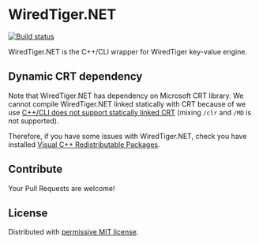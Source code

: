 # WiredTiger.NET

[![Build status](https://ci.appveyor.com/api/projects/status/a7dugj6erbayrk12/branch/master?svg=true)](https://ci.appveyor.com/project/halex2005/wiredtigernet/branch/master)

WiredTiger.NET is the C++/CLI wrapper for WiredTiger key-value engine.

## Dynamic CRT dependency

Note that WiredTiger.NET has dependency on Microsoft CRT library.
We cannot compile WiredTiger.NET linked statically with CRT because of we use [C++/CLI does not support statically linked CRT](https://msdn.microsoft.com/en-us/library/ffkc918h.aspx?f=255&MSPPError=-2147217396) (mixing `/clr` and `/MD` is not supported).

Therefore, if you have some issues with WiredTiger.NET, check you have installed [Visual C++ Redistributable Packages](https://www.microsoft.com/en-us/download/details.aspx?id=40784).

## Contribute

Your Pull Requests are welcome!

## License

Distributed with [permissive MIT license](LICENSE).